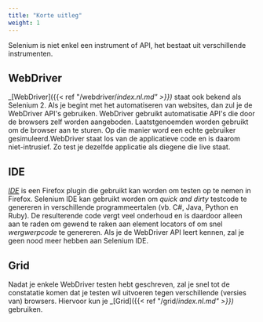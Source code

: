 ```yaml
---
title: "Korte uitleg"
weight: 1
---
```


Selenium is niet enkel een instrument of API,
het bestaat uit verschillende instrumenten.

## WebDriver

_[WebDriver]({{< ref "/webdriver/_index.nl.md" >}})_ staat ook bekend als Selenium 2.
Als je begint met het automatiseren van websites, dan zul je de WebDriver
API's gebruiken. WebDriver gebruikt automatisatie API's die door de browsers zelf
worden aangeboden. Laatstgenoemden worden gebruikt om de browser aan te sturen. Op die 
manier word een echte gebruiker gesimuleerd.WebDriver staat los van de applicatieve 
code en is daarom niet-intrusief. Zo test je dezelfde applicatie als diegene die live staat.

## IDE

_[IDE](https://www.seleniumhq.org/selenium-ide)_ is een Firefox plugin die gebruikt kan
worden om testen op te nemen in Firefox. Selenium IDE kan gebruikt worden om _quick and dirty_
testcode te genereren in verschillende programmeertalen (vb. C#, Java, Python en Ruby).
De resulterende code vergt veel onderhoud en is daardoor alleen aan te raden om gewend te
raken aan element locators of om snel _wergwerpcode_ te genereren. Als je de WebDriver API
leert kennen, zal je geen nood meer hebben aan Selenium IDE.

## Grid

Nadat je enkele WebDriver testen hebt geschreven, zal je snel tot de constatatie komen
dat je testen wil uitvoeren tegen verschillende (versies van) browsers.
Hiervoor kun je _[Grid]({{< ref "/grid/_index.nl.md" >}})_ gebruiken.


